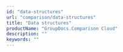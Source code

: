 ```yaml
---
id: "data-structures"
url: "comparison/data-structures"
title: "Data structures"
productName: "GroupDocs.Comparison Cloud"
description: ""
keywords: ""
---
```


